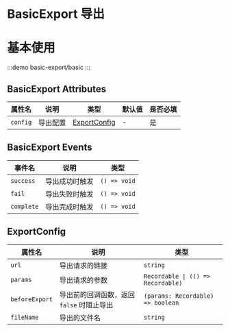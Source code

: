 # BasicExport 导出

# 基本使用

:::demo
basic-export/basic
:::

## BasicExport Attributes

| 属性名   | 说明     | 类型                          | 默认值 | 是否必填 |
| -------- | -------- | ----------------------------- | ------ | -------- |
| `config` | 导出配置 | [ExportConfig](#exportconfig) | -      | 是       |

## BasicExport Events

| 事件名     | 说明           | 类型         |
| ---------- | -------------- | ------------ |
| `success`  | 导出成功时触发 | `() => void` |
| `fail`     | 导出失败时触发 | `() => void` |
| `complete` | 导出完成时触发 | `() => void` |

## ExportConfig

| 属性名         | 说明                                      | 类型                               |
| -------------- | ----------------------------------------- | ---------------------------------- |
| `url`          | 导出请求的链接                            | `string`                           |
| `params`       | 导出请求的参数                            | `Recordable \| (() => Recordable)` |
| `beforeExport` | 导出前的回调函数，返回 `false` 时阻止导出 | `(params: Recordable) => boolean`  |
| `fileName`     | 导出的文件名                              | `string`                           |
